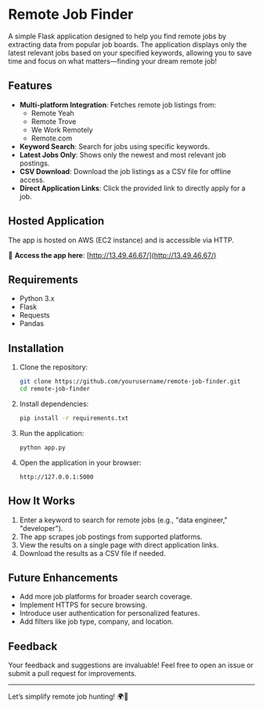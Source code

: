 # Remote Job Finder  

A simple Flask application designed to help you find remote jobs by extracting data from popular job boards. The application displays only the latest relevant jobs based on your specified keywords, allowing you to save time and focus on what matters—finding your dream remote job!  

## Features  
- **Multi-platform Integration**: Fetches remote job listings from:
  - Remote Yeah  
  - Remote Trove  
  - We Work Remotely  
  - Remote.com  
- **Keyword Search**: Search for jobs using specific keywords.  
- **Latest Jobs Only**: Shows only the newest and most relevant job postings.  
- **CSV Download**: Download the job listings as a CSV file for offline access.  
- **Direct Application Links**: Click the provided link to directly apply for a job.  

## Hosted Application  
The app is hosted on AWS (EC2 instance) and is accessible via HTTP.  

🔗 **Access the app here**: [http://13.49.46.67/](http://13.49.46.67/)  

## Requirements  
- Python 3.x  
- Flask  
- Requests  
- Pandas  

## Installation  
1. Clone the repository:  
   ```bash  
   git clone https://github.com/yourusername/remote-job-finder.git  
   cd remote-job-finder  
   ```  

2. Install dependencies:  
   ```bash  
   pip install -r requirements.txt  
   ```  

3. Run the application:  
   ```bash  
   python app.py  
   ```  

4. Open the application in your browser:  
   ```  
   http://127.0.0.1:5000  
   ```  

## How It Works  
1. Enter a keyword to search for remote jobs (e.g., "data engineer," "developer").  
2. The app scrapes job postings from supported platforms.  
3. View the results on a single page with direct application links.  
4. Download the results as a CSV file if needed.  

## Future Enhancements  
- Add more job platforms for broader search coverage.  
- Implement HTTPS for secure browsing.  
- Introduce user authentication for personalized features.  
- Add filters like job type, company, and location.  

## Feedback  
Your feedback and suggestions are invaluable! Feel free to open an issue or submit a pull request for improvements.  

---  

Let’s simplify remote job hunting! 🌍💼  


